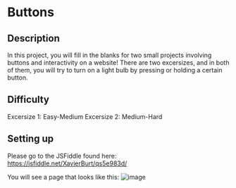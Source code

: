 # Buttons
## Description
In this project, you will fill in the blanks for two small projects involving buttons and interactivity on a website! There are two excersizes, and in both of them, you will try to turn on a light bulb by pressing or holding a certain button.

## Difficulty
Excersize 1: Easy-Medium
Excersize 2: Medium-Hard

## Setting up

Please go to the JSFiddle found here:
https://jsfiddle.net/XavierBurt/qs5e983d/

You will see a page that looks like this: 
![image](https://github.com/XavierBurt/Buttons/assets/97270148/ad46f8ea-e9ad-442e-a270-69fc0428080f)
